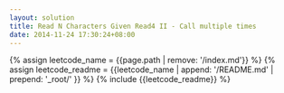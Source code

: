 ```yaml
---
layout: solution
title: Read N Characters Given Read4 II - Call multiple times
date: 2014-11-24 17:30:24+08:00
---
```

{% assign leetcode_name = {{page.path | remove: '/index.md'}}  %}
{% assign leetcode_readme = {{leetcode_name | append: '/README.md' | prepend: '_root/' }}  %}
{% include {{leetcode_readme}} %}
